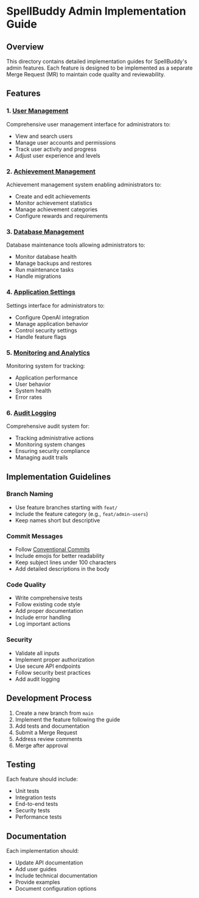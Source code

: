 # SpellBuddy Admin Implementation Guide

## Overview
This directory contains detailed implementation guides for SpellBuddy's admin features. Each feature is designed to be implemented as a separate Merge Request (MR) to maintain code quality and reviewability.

## Features

### 1. [User Management](01-user-management.md)
Comprehensive user management interface for administrators to:
- View and search users
- Manage user accounts and permissions
- Track user activity and progress
- Adjust user experience and levels

### 2. [Achievement Management](02-achievement-management.md)
Achievement management system enabling administrators to:
- Create and edit achievements
- Monitor achievement statistics
- Manage achievement categories
- Configure rewards and requirements

### 3. [Database Management](03-database-management.md)
Database maintenance tools allowing administrators to:
- Monitor database health
- Manage backups and restores
- Run maintenance tasks
- Handle migrations

### 4. [Application Settings](04-application-settings.md)
Settings interface for administrators to:
- Configure OpenAI integration
- Manage application behavior
- Control security settings
- Handle feature flags

### 5. [Monitoring and Analytics](05-monitoring-analytics.md)
Monitoring system for tracking:
- Application performance
- User behavior
- System health
- Error rates

### 6. [Audit Logging](06-audit-logging.md)
Comprehensive audit system for:
- Tracking administrative actions
- Monitoring system changes
- Ensuring security compliance
- Managing audit trails

## Implementation Guidelines

### Branch Naming
- Use feature branches starting with `feat/`
- Include the feature category (e.g., `feat/admin-users`)
- Keep names short but descriptive

### Commit Messages
- Follow [Conventional Commits](https://www.conventionalcommits.org/)
- Include emojis for better readability
- Keep subject lines under 100 characters
- Add detailed descriptions in the body

### Code Quality
- Write comprehensive tests
- Follow existing code style
- Add proper documentation
- Include error handling
- Log important actions

### Security
- Validate all inputs
- Implement proper authorization
- Use secure API endpoints
- Follow security best practices
- Add audit logging

## Development Process

1. Create a new branch from `main`
2. Implement the feature following the guide
3. Add tests and documentation
4. Submit a Merge Request
5. Address review comments
6. Merge after approval

## Testing

Each feature should include:
- Unit tests
- Integration tests
- End-to-end tests
- Security tests
- Performance tests

## Documentation

Each implementation should:
- Update API documentation
- Add user guides
- Include technical documentation
- Provide examples
- Document configuration options 